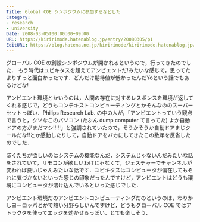```yaml
---
Title: Global COE シンポジウムに参加するなどした
Category:
- research
- university
Date: 2008-03-05T00:00:00+09:00
URL: https://kiririmode.hatenablog.jp/entry/20080305/p1
EditURL: https://blog.hatena.ne.jp/kiririmode/kiririmode.hatenablog.jp/atom/entry/8454420450078215368
---
```



グローバル COE の創設シンポジウムが開かれるというので，行ってきたのでした．
もう時代はユビキタスを超えてアンビエントだ!みたいな感じで，思ってたよりずっと面白かったです．どんだけ期待値が低かったんだYoという話でもあるけどな!


アンビエント環境とかいうのは，人間の存在に対するレスポンスを環境が返してくれる感じで，どうもコンテキストコンピューティングとかそんなののスーパーセットっぽい．Philips Research Lab. の中の人が，「アンビエントっていう観点で言うと，クソなこのパソコン (たぶん dump computer て言ってた) よか自動ドアの方がまだマシ!!!!!」と強調されていたので，そうかそうか自動ドアまじクールだな!!とか感動したりして，自動ドアをバカにしてきたこの数年を反省したのでした．


ぼくたちが欲しいのはシステムの機能なんだ，システムじゃないんだみたいな話をされていて，リモコンが欲しいわけじゃなくて，ジェスチャーでチャンネルが変われば良いじゃんみたいな話です．ユビキタスはコンピュータが偏在してもそれに気づかないといった感じの印象だったんですけど，アンビエントはどうも環境にコンピュータが溶け込んでいるといった感じでした．


アンビエント環境だのアンビエントコンピューティングだのというのは，わりかしヨーロッパとかで熱い分野らしいんですけど，どうもグローバル COE ではアトラクタを使ってエッジを効かせるっぽい．とても楽しそう．
